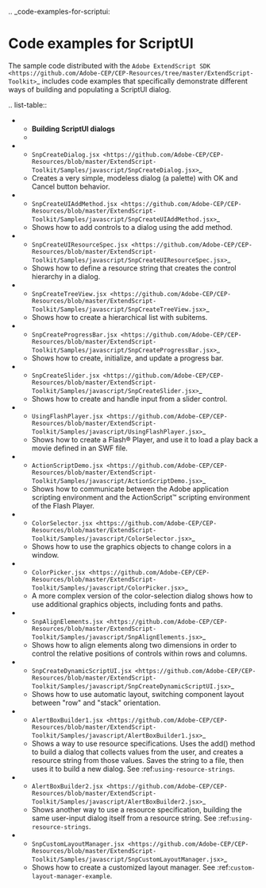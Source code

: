 .. _code-examples-for-scriptui:

Code examples for ScriptUI
==========================
The sample code distributed with the `Adobe ExtendScript SDK <https://github.com/Adobe-CEP/CEP-Resources/tree/master/ExtendScript-Toolkit>`_ includes code examples that specifically
demonstrate different ways of building and populating a ScriptUI dialog.

.. list-table::

  * - **Building ScriptUI dialogs**
    -
  * - `SnpCreateDialog.jsx <https://github.com/Adobe-CEP/CEP-Resources/blob/master/ExtendScript-Toolkit/Samples/javascript/SnpCreateDialog.jsx>`_
    - Creates a very simple, modeless dialog (a palette) with OK and Cancel button behavior.
  * - `SnpCreateUIAddMethod.jsx <https://github.com/Adobe-CEP/CEP-Resources/blob/master/ExtendScript-Toolkit/Samples/javascript/SnpCreateUIAddMethod.jsx>`_
    - Shows how to add controls to a dialog using the add method.
  * - `SnpCreateUIResourceSpec.jsx <https://github.com/Adobe-CEP/CEP-Resources/blob/master/ExtendScript-Toolkit/Samples/javascript/SnpCreateUIResourceSpec.jsx>`_
    - Shows how to define a resource string that creates the control hierarchy in a dialog.
  * - `SnpCreateTreeView.jsx <https://github.com/Adobe-CEP/CEP-Resources/blob/master/ExtendScript-Toolkit/Samples/javascript/SnpCreateTreeView.jsx>`_
    - Shows how to create a hierarchical list with subitems.
  * - `SnpCreateProgressBar.jsx <https://github.com/Adobe-CEP/CEP-Resources/blob/master/ExtendScript-Toolkit/Samples/javascript/SnpCreateProgressBar.jsx>`_
    - Shows how to create, initialize, and update a progress bar.
  * - `SnpCreateSlider.jsx <https://github.com/Adobe-CEP/CEP-Resources/blob/master/ExtendScript-Toolkit/Samples/javascript/SnpCreateSlider.jsx>`_
    - Shows how to create and handle input from a slider control.
  * - `UsingFlashPlayer.jsx <https://github.com/Adobe-CEP/CEP-Resources/blob/master/ExtendScript-Toolkit/Samples/javascript/UsingFlashPlayer.jsx>`_
    - Shows how to create a Flash® Player, and use it to load a play back a movie defined in an SWF file.
  * - `ActionScriptDemo.jsx <https://github.com/Adobe-CEP/CEP-Resources/blob/master/ExtendScript-Toolkit/Samples/javascript/ActionScriptDemo.jsx>`_
    - Shows how to communicate between the Adobe application scripting environment and the ActionScript™ scripting environment of the Flash Player.
  * - `ColorSelector.jsx <https://github.com/Adobe-CEP/CEP-Resources/blob/master/ExtendScript-Toolkit/Samples/javascript/ColorSelector.jsx>`_
    - Shows how to use the graphics objects to change colors in a window.
  * - `ColorPicker.jsx <https://github.com/Adobe-CEP/CEP-Resources/blob/master/ExtendScript-Toolkit/Samples/javascript/ColorPicker.jsx>`_
    - A more complex version of the color-selection dialog shows how to use additional graphics objects, including fonts and paths.
  * - `SnpAlignElements.jsx <https://github.com/Adobe-CEP/CEP-Resources/blob/master/ExtendScript-Toolkit/Samples/javascript/SnpAlignElements.jsx>`_
    - Shows how to align elements along two dimensions in order to control the relative positions of controls within rows and columns.
  * - `SnpCreateDynamicScriptUI.jsx <https://github.com/Adobe-CEP/CEP-Resources/blob/master/ExtendScript-Toolkit/Samples/javascript/SnpCreateDynamicScriptUI.jsx>`_
    - Shows how to use automatic layout, switching component layout between "row" and "stack" orientation.
  * - `AlertBoxBuilder1.jsx <https://github.com/Adobe-CEP/CEP-Resources/blob/master/ExtendScript-Toolkit/Samples/javascript/AlertBoxBuilder1.jsx>`_
    - Shows a way to use resource specifications. Uses the add() method to build a dialog that collects values from the user, and creates a resource string from those values. Saves the string to a file, then uses it to build a new dialog. See :ref:`using-resource-strings`.
  * - `AlertBoxBuilder2.jsx <https://github.com/Adobe-CEP/CEP-Resources/blob/master/ExtendScript-Toolkit/Samples/javascript/AlertBoxBuilder2.jsx>`_
    - Shows another way to use a resource specification, building the same user-input dialog itself from a resource string. See :ref:`using-resource-strings`.
  * - `SnpCustomLayoutManager.jsx <https://github.com/Adobe-CEP/CEP-Resources/blob/master/ExtendScript-Toolkit/Samples/javascript/SnpCustomLayoutManager.jsx>`_
    - Shows how to create a customized layout manager. See :ref:`custom-layout-manager-example`.
